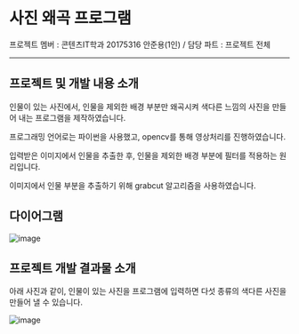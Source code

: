 # 사진 왜곡 프로그램

프로젝트 멤버 : 콘텐츠IT학과 20175316 안준용(1인) / 담당 파트 : 프로젝트 전체

***

## 프로젝트 및 개발 내용 소개

인물이 있는 사진에서, 인물을 제외한 배경 부분만 왜곡시켜 색다른 느낌의 사진을 만들어 내는 프로그램을 제작하였습니다.

프로그래밍 언어로는 파이썬을 사용했고, opencv를 통해 영상처리를 진행하였습니다.

입력받은 이미지에서 인물을 추출한 후, 인물을 제외한 배경 부분에 필터를 적용하는 원리입니다.

이미지에서 인물 부분을 추출하기 위해 grabcut 알고리즘을 사용하였습니다.

## 다이어그램

![image](https://user-images.githubusercontent.com/92137084/144738241-51f9916f-196f-4a5f-abe3-b12244bf4b3d.png)

## 프로젝트 개발 결과물 소개

아래 사진과 같이, 인물이 있는 사진을 프로그램에 입력하면 다섯 종류의 색다른 사진을 만들어 낼 수 있습니다.

![image](https://user-images.githubusercontent.com/92137084/144738578-4d0535cb-5b57-4ea3-8303-e5a7ce5903b3.png)









